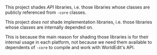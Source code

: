 This project shades _API_ libraries, i.e. those libraries
whose classes are publicly referenced from `-core` classes.

This project _does not_ shade implementation libraries, i.e.
those libraries whose classes are internally depended on.

This is because the main reason for shading those libraries is for
their internal usage in each platform, not because we need them available to
dependents of `-core` to compile and work with WorldEdit's API.
